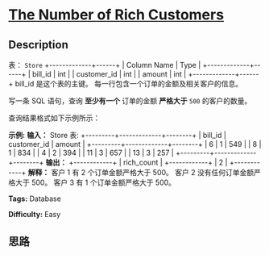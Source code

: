 # [The Number of Rich Customers][title]

## Description

表： `Store`
            +-------------+------+    | Column Name | Type |    +-------------+------+    | bill_id     | int  |    | customer_id | int  |    | amount      | int  |    +-------------+------+    bill_id 是这个表的主键。    每一行包含一个订单的金额及相关客户的信息。    



写一条 SQL 语句，查询 **至少有一个** 订单的金额 **严格大于** `500` 的客户的数量。

查询结果格式如下示例所示：



**示例:**
            **输入：**    Store 表:    +---------+-------------+--------+    | bill_id | customer_id | amount |    +---------+-------------+--------+    | 6       | 1           | 549    |    | 8       | 1           | 834    |    | 4       | 2           | 394    |    | 11      | 3           | 657    |    | 13      | 3           | 257    |    +---------+-------------+--------+    **输出：**     +------------+    | rich_count |    +------------+    | 2          |    +------------+    **解释：**    客户 1 有 2 个订单金额严格大于 500。    客户 2 没有任何订单金额严格大于 500。    客户 3 有 1 个订单金额严格大于 500。    


**Tags:** Database

**Difficulty:** Easy

## 思路

[title]: https://leetcode-cn.com/problems/the-number-of-rich-customers
